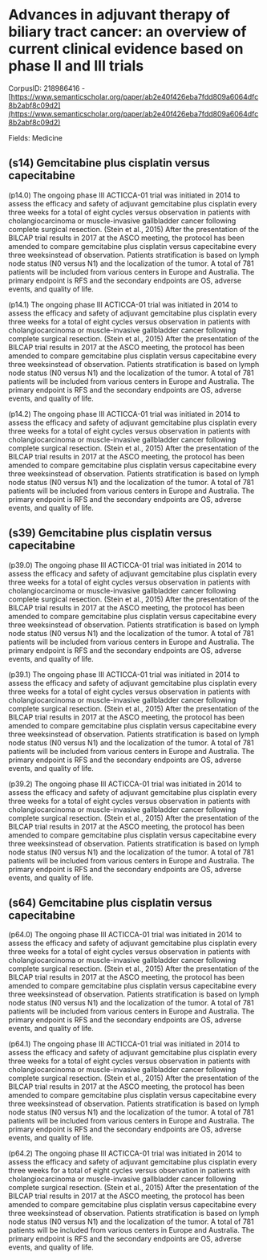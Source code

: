 # Advances in adjuvant therapy of biliary tract cancer: an overview of current clinical evidence based on phase II and III trials

CorpusID: 218986416 - [https://www.semanticscholar.org/paper/ab2e40f426eba7fdd809a6064dfc8b2abf8c09d2](https://www.semanticscholar.org/paper/ab2e40f426eba7fdd809a6064dfc8b2abf8c09d2)

Fields: Medicine

## (s14) Gemcitabine plus cisplatin versus capecitabine
(p14.0) The ongoing phase III ACTICCA-01 trial was initiated in 2014 to assess the efficacy and safety of adjuvant gemcitabine plus cisplatin every three weeks for a total of eight cycles versus observation in patients with cholangiocarcinoma or muscle-invasive gallbladder cancer following complete surgical resection. (Stein et al., 2015) After the presentation of the BILCAP trial results in 2017 at the ASCO meeting, the protocol has been amended to compare gemcitabine plus cisplatin versus capecitabine every three weeksinstead of observation. Patients stratification is based on lymph node status (N0 versus N1) and the localization of the tumor. A total of 781 patients will be included from various centers in Europe and Australia. The primary endpoint is RFS and the secondary endpoints are OS, adverse events, and quality of life.

(p14.1) The ongoing phase III ACTICCA-01 trial was initiated in 2014 to assess the efficacy and safety of adjuvant gemcitabine plus cisplatin every three weeks for a total of eight cycles versus observation in patients with cholangiocarcinoma or muscle-invasive gallbladder cancer following complete surgical resection. (Stein et al., 2015) After the presentation of the BILCAP trial results in 2017 at the ASCO meeting, the protocol has been amended to compare gemcitabine plus cisplatin versus capecitabine every three weeksinstead of observation. Patients stratification is based on lymph node status (N0 versus N1) and the localization of the tumor. A total of 781 patients will be included from various centers in Europe and Australia. The primary endpoint is RFS and the secondary endpoints are OS, adverse events, and quality of life.

(p14.2) The ongoing phase III ACTICCA-01 trial was initiated in 2014 to assess the efficacy and safety of adjuvant gemcitabine plus cisplatin every three weeks for a total of eight cycles versus observation in patients with cholangiocarcinoma or muscle-invasive gallbladder cancer following complete surgical resection. (Stein et al., 2015) After the presentation of the BILCAP trial results in 2017 at the ASCO meeting, the protocol has been amended to compare gemcitabine plus cisplatin versus capecitabine every three weeksinstead of observation. Patients stratification is based on lymph node status (N0 versus N1) and the localization of the tumor. A total of 781 patients will be included from various centers in Europe and Australia. The primary endpoint is RFS and the secondary endpoints are OS, adverse events, and quality of life.
## (s39) Gemcitabine plus cisplatin versus capecitabine
(p39.0) The ongoing phase III ACTICCA-01 trial was initiated in 2014 to assess the efficacy and safety of adjuvant gemcitabine plus cisplatin every three weeks for a total of eight cycles versus observation in patients with cholangiocarcinoma or muscle-invasive gallbladder cancer following complete surgical resection. (Stein et al., 2015) After the presentation of the BILCAP trial results in 2017 at the ASCO meeting, the protocol has been amended to compare gemcitabine plus cisplatin versus capecitabine every three weeksinstead of observation. Patients stratification is based on lymph node status (N0 versus N1) and the localization of the tumor. A total of 781 patients will be included from various centers in Europe and Australia. The primary endpoint is RFS and the secondary endpoints are OS, adverse events, and quality of life.

(p39.1) The ongoing phase III ACTICCA-01 trial was initiated in 2014 to assess the efficacy and safety of adjuvant gemcitabine plus cisplatin every three weeks for a total of eight cycles versus observation in patients with cholangiocarcinoma or muscle-invasive gallbladder cancer following complete surgical resection. (Stein et al., 2015) After the presentation of the BILCAP trial results in 2017 at the ASCO meeting, the protocol has been amended to compare gemcitabine plus cisplatin versus capecitabine every three weeksinstead of observation. Patients stratification is based on lymph node status (N0 versus N1) and the localization of the tumor. A total of 781 patients will be included from various centers in Europe and Australia. The primary endpoint is RFS and the secondary endpoints are OS, adverse events, and quality of life.

(p39.2) The ongoing phase III ACTICCA-01 trial was initiated in 2014 to assess the efficacy and safety of adjuvant gemcitabine plus cisplatin every three weeks for a total of eight cycles versus observation in patients with cholangiocarcinoma or muscle-invasive gallbladder cancer following complete surgical resection. (Stein et al., 2015) After the presentation of the BILCAP trial results in 2017 at the ASCO meeting, the protocol has been amended to compare gemcitabine plus cisplatin versus capecitabine every three weeksinstead of observation. Patients stratification is based on lymph node status (N0 versus N1) and the localization of the tumor. A total of 781 patients will be included from various centers in Europe and Australia. The primary endpoint is RFS and the secondary endpoints are OS, adverse events, and quality of life.
## (s64) Gemcitabine plus cisplatin versus capecitabine
(p64.0) The ongoing phase III ACTICCA-01 trial was initiated in 2014 to assess the efficacy and safety of adjuvant gemcitabine plus cisplatin every three weeks for a total of eight cycles versus observation in patients with cholangiocarcinoma or muscle-invasive gallbladder cancer following complete surgical resection. (Stein et al., 2015) After the presentation of the BILCAP trial results in 2017 at the ASCO meeting, the protocol has been amended to compare gemcitabine plus cisplatin versus capecitabine every three weeksinstead of observation. Patients stratification is based on lymph node status (N0 versus N1) and the localization of the tumor. A total of 781 patients will be included from various centers in Europe and Australia. The primary endpoint is RFS and the secondary endpoints are OS, adverse events, and quality of life.

(p64.1) The ongoing phase III ACTICCA-01 trial was initiated in 2014 to assess the efficacy and safety of adjuvant gemcitabine plus cisplatin every three weeks for a total of eight cycles versus observation in patients with cholangiocarcinoma or muscle-invasive gallbladder cancer following complete surgical resection. (Stein et al., 2015) After the presentation of the BILCAP trial results in 2017 at the ASCO meeting, the protocol has been amended to compare gemcitabine plus cisplatin versus capecitabine every three weeksinstead of observation. Patients stratification is based on lymph node status (N0 versus N1) and the localization of the tumor. A total of 781 patients will be included from various centers in Europe and Australia. The primary endpoint is RFS and the secondary endpoints are OS, adverse events, and quality of life.

(p64.2) The ongoing phase III ACTICCA-01 trial was initiated in 2014 to assess the efficacy and safety of adjuvant gemcitabine plus cisplatin every three weeks for a total of eight cycles versus observation in patients with cholangiocarcinoma or muscle-invasive gallbladder cancer following complete surgical resection. (Stein et al., 2015) After the presentation of the BILCAP trial results in 2017 at the ASCO meeting, the protocol has been amended to compare gemcitabine plus cisplatin versus capecitabine every three weeksinstead of observation. Patients stratification is based on lymph node status (N0 versus N1) and the localization of the tumor. A total of 781 patients will be included from various centers in Europe and Australia. The primary endpoint is RFS and the secondary endpoints are OS, adverse events, and quality of life.
